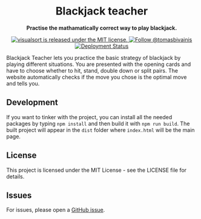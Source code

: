 <h1 align="center"> 
  Blackjack teacher
</h1>

<p align="center"> 
  <strong>Practise the mathamatically correct way to play blackjack.</strong>
</p>

<p align="center">
  <a href="https://github.com/TomasBivainis/visualsort/blob/main/LICENSE">
    <img src="https://img.shields.io/badge/license-MIT-blue.svg" alt="visualsort is released under the MIT license." />
  </a>
  <a href="https://x.com/tomasbivainis">
    <img src="https://img.shields.io/twitter/url?url=https%3A%2F%2Fx.com%2Ftomasbivainis&label=Follow%20me" alt="Follow @tomasbivainis" />
  </a>
  <a href="https://github.com/TomasBivainis/blackjack_teacher/actions">
    <img src="https://github.com/TomasBivainis/blackjack_teacher/actions/workflows/deploy.yml/badge.svg" alt="Deployment Status" />
  </a>
</p>

Blackjack Teacher lets you practice the basic strategy of blackjack by playing different situations. You are presented with the opening cards and have to choose whether to hit, stand, double down or split pairs. The website automatically checks if the move you chose is the optimal move and tells you.

## Development

If you want to tinker with the project, you can install all the needed packages by typing `npm install` and then build it with `npm run build`. The built project will appear in the `dist` folder where `index.html` will be the main page.

## License

This project is licensed under the MIT License - see the LICENSE file for details.

## Issues

For issues, please open a [GitHub issue](https://github.com/TomasBivainis/visualsort/issues).
